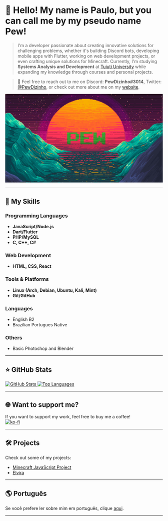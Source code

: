 # 💜 Hello! My name is **Paulo**, but you can call me by my pseudo name **Pew**!

> I'm a developer passionate about creating innovative solutions for challenging problems, whether it's building Discord bots, developing mobile apps with Flutter, working on web development projects, or even crafting unique solutions for Minecraft. Currently, I'm studying **Systems Analysis and Development** at [Tuiuti University](https://tuiuti.edu.br/) while expanding my knowledge through courses and personal projects.

> 💬 Feel free to reach out to me on Discord: **PewDizinho#3014**, Twitter: [@PewDizinho](https://x.com/PewDizinho), or check out more about me on my [website](https://dev.pewdizinho.com/portfolio/).

<img src="Background.png" min-width="200px" max-width="700px" width="700px" alt="Background">

---

## 🚀 My Skills  
### Programming Languages  
- **JavaScript/Node.js**  
- **Dart/Flutter**  
- **PHP/MySQL**  
- **C, C++, C#**

### Web Development  
- **HTML, CSS, React**

### Tools & Platforms  
- **Linux (Arch, Debian, Ubuntu, Kali, Mint)**  
- **Git/GitHub**

### Languages 
- English B2
- Brazilian Portugues Native

### Others  
- Basic Photoshop and Blender  

---

## ⭐ GitHub Stats  

<a href="https://github.com/PewDizinho">
 <img src="https://github-readme-stats.vercel.app/api?username=PewDizinho&include_all_commits=true&count_private=true&show_icons=true&line_height=20&title_color=2B5BBD&icon_color=1124BB&text_color=A1A1A1&bg_color=0,000000,130F40" alt="GitHub Stats"/>
</a>

<a href="https://github.com/PewDizinho">
 <img src="https://github-readme-stats.vercel.app/api/top-langs?username=PewDizinho&show_icons=true&locale=en&layout=compact&theme=chartreuse-dark" alt="Top Languages" width=355px/>
</a>


---

## 🌐 Want to support me?  

If you want to support my work, feel free to buy me a coffee!  
[![ko-fi](https://ko-fi.com/img/githubbutton_sm.svg)](https://ko-fi.com/E1E1BAPMC)  

---

## 🛠 Projects  

Check out some of my projects:  
- [Minecraft JavaScript Project](https://github.com/Pews-Cavern/Projeto-Integrador-UTP3)  
- [Elvira](https://github.com/Pews-Cavern/Elvira)  

---

## 🌎 Português  

Se você prefere ler sobre mim em português, clique [aqui](https://github.com/PewDizinho/PewDizinho/blob/main/README-br.md).  

---
